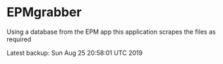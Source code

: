 # EPMgrabber
Using a database from the EPM app this application scrapes the files as required


Latest backup: Sun Aug 25 20:58:01 UTC 2019
